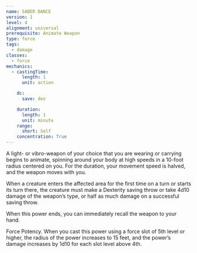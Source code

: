 ```yaml
---
name: SABER DANCE
version: 1
level: 4
alignment: universal
prerequisite: Animate Weapon
type: force
tags:
  - damage
classes:
  - force
mechanics:
  - castingTime:
      length: 1
      unit: action

    dc:
      save: dex

    duration:
      length: 1
      unit: minute
    range:
      short: Self
    concentration: True
---
```

A light- or vibro-weapon of your choice that you are wearing or carrying begins to animate, spinning around your body at high speeds in a 10-foot radius centered on you. For the duration, your movement speed is halved, and the weapon moves with you.

When a creature enters the affected area for the first time on a turn or starts its turn there, the creature must make a Dexterity saving throw or take 4d10 damage of the weapon’s type, or half as much damage on a successful saving throw.

When this power ends, you can immediately recall the weapon to your hand.

Force Potency. When you cast this power using a force slot of 5th level or higher, the radius of the power increases to 15 feet, and the power’s damage increases by 1d10 for each slot level above 4th.


    
